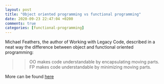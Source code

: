 ```yaml
---
layout: post
title: "Object oriented programming vs functional programming"
date: 2020-09-23 22:47:04 +0200
comments: true
categories: [functional-programming]
---
```

Michael Feathers, the author of Working with Legacy Code, described in a neat way the difference between 
object and functional oriented programming:

>> OO makes code understandable by encapsulating moving parts. FP makes code understandable by minimizing moving parts.

More can be found [here](https://iiit.pl/object-oriented-programming-vs-functional-programming/?fbclid=IwAR2YnoVVf3dJMXOHkcGifpNVLklH636q0P21gvjISI4-s2UbkDrfal9KYAE)